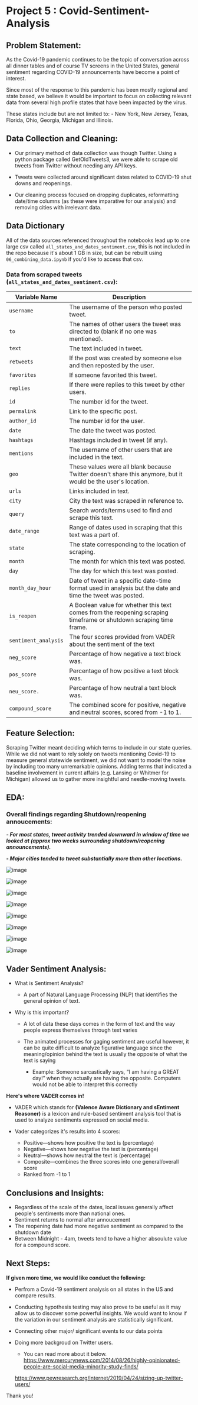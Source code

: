 # Project 5 : Covid-Sentiment-Analysis

## Problem Statement:

As the Covid-19 pandemic continues to be the topic of conversation across all dinner tables and of course TV screens in the United States, general sentiment regarding COVID-19 announcements have become a point of interest.

Since most of the response to this pandemic has been mostly regional and state based, we believe it would be important to focus on collecting relevant data from several high profile states that have been impacted by the virus.

These states include but are not limited to:
    - New York, New Jersey, Texas, Florida, Ohio, Georgia, Michigan and Illinois.



## Data Collection and Cleaning:

- Our primary method of data collection was though Twitter. Using a python package called GetOldTweets3, we were able to scrape old tweets from Twitter without needing any API keys.

- Tweets were collected around significant dates related to COVID-19 shut downs and reopenings.

- Our cleaning process focused on dropping duplicates, reformatting date/time columns (as these were imparative for our analysis) and removing cities with irrelevant data.  

## Data Dictionary

All of the data sources referenced throughout the notebooks lead up to one large csv called `all_states_and_dates_sentiment.csv`, this is not included in the repo because it's about 1 GB in size, but can be rebuilt using `06_combining_data.ipynb` if you'd like to access that csv.

### Data from scraped tweets (`all_states_and_dates_sentiment.csv`):

| Variable Name | Description |
|-----------------------------------------------------------------------------------------	|------------------------------	|
|`username`         | The username of the person who posted tweet.                                                               
|`to               `| The names of other users the tweet was directed to (blank if no one was mentioned).
|`text             `| The text included in tweet.
|`retweets         `| If the post was created by someone else and then reposted by the user.
|`favorites        `| If someone favorited this tweet.
|`replies          `| If there were replies to this tweet by other users.
|`id               `| The number id for the tweet.
|`permalink        `| Link to the specific post.
|`author_id        `| The number id for the user.
|`date             `| The date the tweet was posted.
|`hashtags         `| Hashtags included in tweet (if any).
|`mentions         `| The username of other users that are included in the text.
|`geo              `| These values were all blank because Twitter doesn't share this anymore, but it would be the user's location.
|`urls             `| Links included in text.
|`city             `| City the text was scraped in reference to.
|`query            `| Search words/terms used to find and scrape this text.
|`date_range       `| Range of dates used in scraping that this text was a part of.
|`state            `| The state corresponding to the location of scraping.
|`month            `| The month for which this text was posted.
|`day              `| The day for which this text was posted.
|`month_day_hour   `| Date of tweet in a specific date-time format used in analysis but the date and time the tweet was posted.
|`is_reopen        `| A Boolean value for whether this text comes from the reopening scraping timeframe or shutdown scraping time frame.
|`sentiment_analysis` | The four scores provided from VADER about the sentiment of the text 
|`neg_score        `| Percentage of how negative a text block was.
|`pos_score        `| Percentage of how positive a text block was.
|`neu_score.       `| Percentage of how neutral a text block was.
|`compound_score   `| The combined score for positive, negative and neutral scores, scored from -1 to 1. 

## Feature Selection:

Scraping Twitter meant deciding which terms to include in our state queries.  While we did not want to rely solely on tweets mentioning Covid-19 to measure general statewide sentiment, we did not want to model the noise by including too many unremarkable opinions. Adding terms that indicated a baseline involvement in current affairs (e.g. Lansing or Whitmer for Michigan) allowed us to gather more insightful and needle-moving tweets.


## EDA:

### Overall findings regarding Shutdown/reopening annoucements:
***- For most states, tweet activity trended downward in window of time we looked at (approx two weeks surrounding shutdown/reopening announcements).***

***- Major cities tended to tweet substantially more than other locations.***

![image](./images/tweets_per_day_GA_reopen.png)

![image](./images/tweets_per_day_IL_shutdown.png)

![image](./images/tweets_per_day_IL_reopen.png)

![image](./images/top_bottom_cities_GA.png)

![image](./images/top_bottom_cities_IL.png)

![image](./images/GA_sentiment_shutdown.png)

![image](./images/GA_sentiment_reopen.png)

![image](./images/IL_sentiment_shutdown.png)



## Vader Sentiment Analysis:
- What is Sentiment Analysis?
    - A part of Natural Language Processing (NLP) that identifies the general opinion of text.

- Why is this important?
    - A lot of data these days comes in the form of text and the way people express themselves through text varies
    - The animated processes for gaging sentiment are useful however, it can be quite difficult to analyze figurative language since the meaning/opinion behind the text is usually the opposite of what the text is saying

      - Example: Someone sarcastically says, “I am having a GREAT day!” when they actually are having the opposite. Computers would not be able to interpret this correctly

**Here's where VADER comes in!**
- VADER which stands for **(Valence Aware Dictionary and sEntiment Reasoner)** is a lexicon and rule-based sentiment analysis tool that is used to analyze sentiments expressed on social media.

- Vader categorizes it's results into 4 scores:
    - Positive—shows how positive the text is (percentage)
    - Negative—shows how negative the text is (percentage)
    - Neutral—shows how neutral the text is (percentage)
    - Composite—combines the three scores into one general/overall score
    - Ranked from -1 to 1


## Conclusions and Insights:

- Regardless of the scale of the dates, local issues generally affect people's sentiments more than national ones.
- Sentiment returns to normal after annoucement  
- The reopening date had more negative sentiment as compared to the shutdown date
- Between Midnight - 4am, tweets tend to have a higher absoulute value for a compound score.


## Next Steps:

**If given more time, we would like conduct the following:**

- Perfrom a Covid-19 sentiment analysis on all states in the US and compare results.
- Conducting hypothesis testing may also prove to be useful as it may allow us to discover some powerful insights. We would want to know if the variation in our sentiment analysis are statistically significant.
- Connecting other major/ significant events to our data points
- Doing more backgroud on Twitter users.
    - You can read more about it below.
    https://www.mercurynews.com/2014/08/26/highly-opinionated-people-are-social-media-minority-study-finds/

    https://www.pewresearch.org/internet/2019/04/24/sizing-up-twitter-users/

 Thank you!
